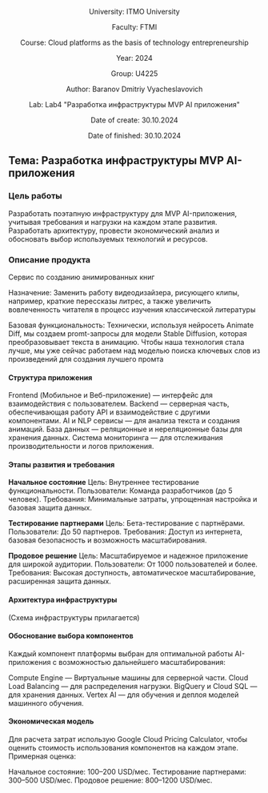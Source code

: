 <div align="center">

University: ITMO University

Faculty: FTMI

Course: Cloud platforms as the basis of technology entrepreneurship

Year: 2024

Group: U4225

Author: Baranov Dmitriy Vyacheslavovich

Lab: Lab4 "Разработка инфраструктуры MVP AI приложения"

Date of create: 30.10.2024

Date of finished: 30.10.2024

</div>

## Тема: Разработка инфраструктуры MVP AI-приложения

### Цель работы

Разработать поэтапную инфраструктуру для MVP AI-приложения, учитывая требования и нагрузки на каждом этапе развития. Разработать архитектуру, провести экономический анализ и обосновать выбор используемых технологий и ресурсов.

### Описание продукта
Сервис по созданию анимированных книг

Назначение: Заменить работу видеодизайзера, рисующего клипы, например, краткие перессказы литрес, а также увеличить вовлеченность читателя в процесс изучения классической литературы

Базовая функциональность: Технически, используя нейросеть Animate Diff, мы создаем promt-запросы для модели Stable Diffusion, которая преобразовывает текста в анимацию. Чтобы наша технология стала лучше, мы уже сейчас работаем над моделью поиска ключевых слов из произведений для создания лучшего промта 

#### Структура приложения
Frontend (Мобильное и Веб-приложение) — интерфейс для взаимодействия с пользователем.
Backend — серверная часть, обеспечивающая работу API и взаимодействие с другими компонентами.
AI и NLP сервисы — для анализа текста и создания анимаций.
База данных — реляционные и нереляционные базы для хранения данных.
Система мониторинга — для отслеживания производительности и логов приложения.

#### Этапы развития и требования
**Начальное состояние**
Цель: Внутреннее тестирование функциональности.
Пользователи: Команда разработчиков (до 5 человек).
Требования: Минимальные затраты, упрощенная настройка и базовая защита данных.

**Тестирование партнерами**
Цель: Бета-тестирование с партнёрами.
Пользователи: До 50 партнеров.
Требования: Доступ из интернета, базовая безопасность и возможность масштабирования.

**Продовое решение**
Цель: Масштабируемое и надежное приложение для широкой аудитории.
Пользователи: От 1000 пользователей и более.
Требования: Высокая доступность, автоматическое масштабирование, расширенная защита данных.

#### Архитектура инфраструктуры
(Схема инфраструктуры прилагается)

#### Обоснование выбора компонентов
Каждый компонент платформы выбран для оптимальной работы AI-приложения с возможностью дальнейшего масштабирования:

Compute Engine — Виртуальные машины для серверной части.
Cloud Load Balancing — для распределения нагрузки.
BigQuery и Cloud SQL — для хранения данных.
Vertex AI — для обучения и деплоя моделей машинного обучения.

#### Экономическая модель
Для расчета затрат использую Google Cloud Pricing Calculator, чтобы оценить стоимость использования компонентов на каждом этапе. Примерная оценка:

Начальное состояние: 100–200 USD/мес.
Тестирование партнерами: 300–500 USD/мес.
Продовое решение: 800–1200 USD/мес.
